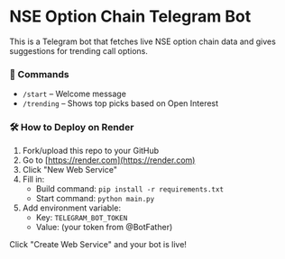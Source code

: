 # NSE Option Chain Telegram Bot

This is a Telegram bot that fetches live NSE option chain data and gives suggestions for trending call options.

### 🔧 Commands

- `/start` – Welcome message
- `/trending` – Shows top picks based on Open Interest

### 🛠 How to Deploy on Render

1. Fork/upload this repo to your GitHub
2. Go to [https://render.com](https://render.com)
3. Click "New Web Service"
4. Fill in:
   - Build command: `pip install -r requirements.txt`
   - Start command: `python main.py`
5. Add environment variable:
   - Key: `TELEGRAM_BOT_TOKEN`
   - Value: (your token from @BotFather)

Click "Create Web Service" and your bot is live!